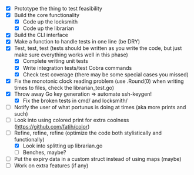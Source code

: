 - [x] Prototype the thing to test feasibility
- [x] Build the core functionality
    - [x] Code up the locksmith
    - [x] Code up the librarian
- [x] Build the CLI interface
- [x] Make a function to handle tests in one line (be DRY)
- [x] Test, test, test (tests should be written as you write the code, but just make sure everything works well in this phase)
    - [x] Complete writing unit tests
    - [x] Write integration tests/test Cobra commands
    - [x] Check test coverage (there may be some special cases you missed)
- [x] Fix the monotonic clock reading problem (use .Round(0) when writing times to files, check the librarian_test.go)
- [x] Throw away Go key generation => automate ssh-keygen!
    - [x] Fix the broken tests in cmd/ and locksmith/
- [ ] Notify the user of what portunus is doing at times (aka more prints and such)
- [ ] Look into using colored print for extra coolness (https://github.com/fatih/color)
- [ ] Refine, refine, refine (optimize the code both stylistically and functionally)
    - [x] Look into splitting up librarian.go
    - [ ] Benches, maybe?
- [ ] Put the expiry data in a custom struct instead of using maps (maybe)
- [ ] Work on extra features (if any)
